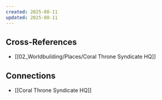 ```yaml
---
created: 2025-08-11
updated: 2025-08-11
---
```




## Cross-References

- [[02_Worldbuilding/Places/Coral Throne Syndicate HQ]]


## Connections

- [[Coral Throne Syndicate HQ]]
